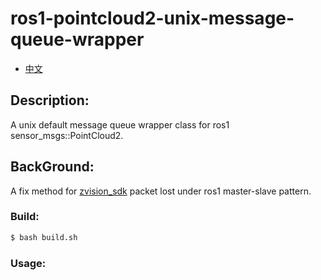 # ros1-pointcloud2-unix-message-queue-wrapper 

* [中文](README-zn.md)

## Description:
A unix default message queue wrapper class for ros1 sensor_msgs::PointCloud2.


## BackGround:
A fix method for [zvision_sdk](https://github.com/ZVISION-lidar/zvision_sdk) packet lost under ros1 master-slave pattern.


### Build:
```sh
$ bash build.sh
```

### Usage:
```cpp
```
